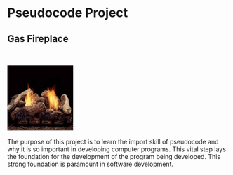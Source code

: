 # **Pseudocode Project**

## Gas Fireplace

<br>

<p><img src = './img/fire.jpg' alt = 'Gas Fireplace' width = '150' /></p>

The purpose of this project is to learn the import skill of pseudocode and why it is so important in developing computer programs. This vital step lays the foundation for the development of the program being developed. This strong foundation is paramount in software development.
